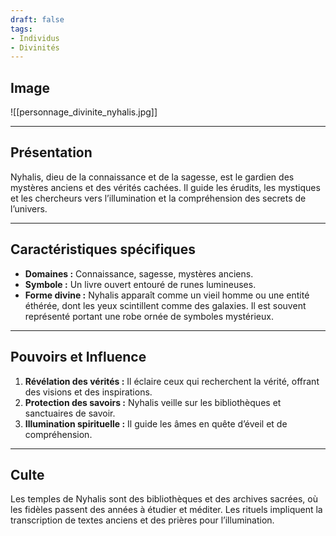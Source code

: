 ```yaml
---
draft: false
tags:
- Individus
- Divinités
---
```


## Image

![[personnage_divinite_nyhalis.jpg]]

___

## **Présentation**
Nyhalis, dieu de la connaissance et de la sagesse, est le gardien des mystères anciens et des vérités cachées. Il guide les érudits, les mystiques et les chercheurs vers l’illumination et la compréhension des secrets de l’univers.

---

## **Caractéristiques spécifiques**
- **Domaines :** Connaissance, sagesse, mystères anciens.  
- **Symbole :** Un livre ouvert entouré de runes lumineuses.  
- **Forme divine :** Nyhalis apparaît comme un vieil homme ou une entité éthérée, dont les yeux scintillent comme des galaxies. Il est souvent représenté portant une robe ornée de symboles mystérieux.

---

## **Pouvoirs et Influence**
1. **Révélation des vérités :** Il éclaire ceux qui recherchent la vérité, offrant des visions et des inspirations.  
2. **Protection des savoirs :** Nyhalis veille sur les bibliothèques et sanctuaires de savoir.  
3. **Illumination spirituelle :** Il guide les âmes en quête d’éveil et de compréhension.

---

## **Culte**
Les temples de Nyhalis sont des bibliothèques et des archives sacrées, où les fidèles passent des années à étudier et méditer. Les rituels impliquent la transcription de textes anciens et des prières pour l’illumination.